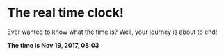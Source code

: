 # The real time clock!

Ever wanted to know what the time is? Well, your journey is about to end!

**The time is Nov 19, 2017, 08:03**